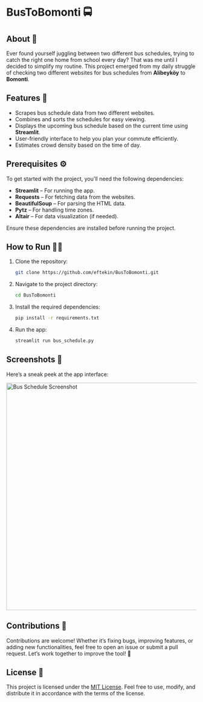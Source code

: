 # BusToBomonti 🚍

## About 📍

Ever found yourself juggling between two different bus schedules, trying to catch the right one home from school every day? That was me until I decided to simplify my routine. This project emerged from my daily struggle of checking two different websites for bus schedules from **Alibeyköy** to **Bomonti**.

## Features 🌟

- Scrapes bus schedule data from two different websites.
- Combines and sorts the schedules for easy viewing.
- Displays the upcoming bus schedule based on the current time using **Streamlit**.
- User-friendly interface to help you plan your commute efficiently.
- Estimates crowd density based on the time of day.

## Prerequisites ⚙️

To get started with the project, you'll need the following dependencies:

- **Streamlit** – For running the app.
- **Requests** – For fetching data from the websites.
- **BeautifulSoup** – For parsing the HTML data.
- **Pytz** – For handling time zones.
- **Altair** – For data visualization (if needed).

Ensure these dependencies are installed before running the project.

## How to Run 🏃‍♂️

1. Clone the repository:

   ```bash
   git clone https://github.com/eftekin/BusToBomonti.git
   ```

2. Navigate to the project directory:

   ```bash
   cd BusToBomonti
   ```

3. Install the required dependencies:

   ```bash
   pip install -r requirements.txt
   ```

4. Run the app:

   ```bash
   streamlit run bus_schedule.py
   ```

## Screenshots 📸

Here’s a sneak peek at the app interface:

<img src="https://github.com/user-attachments/assets/5e0a12ff-c7b3-4490-a022-8e3ccde09369" alt="Bus Schedule Screenshot" width="600">

## Contributions 🤝

Contributions are welcome! Whether it’s fixing bugs, improving features, or adding new functionalities, feel free to open an issue or submit a pull request. Let’s work together to improve the tool! 🚀

## License 📄

This project is licensed under the [MIT License](LICENSE). Feel free to use, modify, and distribute it in accordance with the terms of the license.
